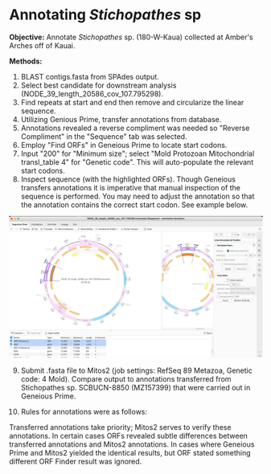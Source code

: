 
# Annotating *Stichopathes* sp

**Objective:** Annotate *Stichopathes* sp. (180-W-Kaua) collected at Amber's Arches off of Kauai.

**Methods:**

1. BLAST contigs.fasta from SPAdes output.
2. Select best candidate for downstream analysis (NODE_39_length_20586_cov_107.795298).
3. Find repeats at start and end then remove and circularize the linear sequence.
4. Utilizing Genious Prime, transfer annotations from database.
5. Annotations revealed a reverse compliment was needed so "Reverse Compliment" in the "Sequence" tab was selected.
6. Employ "Find ORFs" in Geneious Prime to locate start codons.
7. Input "200" for "Minimum size"; select "Mold Protozoan Mitochondrial transl_table 4" for "Genetic code". This will auto-populate the relevant start codons.
8. Inspect sequence (with the highlighted ORFs). Though Geneious transfers annotations it is imperative that manual inspection of the sequence is performed. You may need to adjust the annotation so that the annotation contains the correct start codon. See example below.

![open reading frame and annotation](orf_example.jpeg)

9. Submit .fasta file to Mitos2 (job settings: RefSeq 89 Metazoa, Genetic code: 4 Mold). Compare output to annotations transferred from Stichopathes sp. SCBUCN-8850 (MZ157399) that were carried out in Geneious Prime.

10. Rules for annotations were as follows:

Transferred annotations take priority; Mitos2 serves to verify these annotations. In certain cases ORFs revealed subtle differences between transferred annotations and Mitos2 annotations. In cases where Geneious Prime and Mitos2 yielded the identical results, but ORF stated something different ORF Finder result was ignored.
